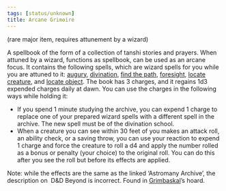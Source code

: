 ```yaml
---
tags: [status/unknown]
title: Arcane Grimoire
---
```


(rare major item, requires attunement by a wizard)

A spellbook of the form of a collection of tanshi stories and prayers. When attuned by a wizard, functions as spellbook, can be used as an arcane focus. It contains the following spells, which are wizard spells for you while you are attuned to it: [augury](https://www.dndbeyond.com/spells/augury), [divination](https://www.dndbeyond.com/spells/divination), [find the path](https://www.dndbeyond.com/spells/find-the-path), [foresight](https://www.dndbeyond.com/spells/foresight), [locate creature](https://www.dndbeyond.com/spells/locate-creature), and [locate object](https://www.dndbeyond.com/spells/locate-object). The book has 3 charges, and it regains 1d3 expended charges daily at dawn. You can use the charges in the following ways while holding it:

- If you spend 1 minute studying the archive, you can expend 1 charge to replace one of your prepared wizard spells with a different spell in the archive. The new spell must be of the divination school.
- When a creature you can see within 30 feet of you makes an attack roll, an ability check, or a saving throw, you can use your reaction to expend 1 charge and force the creature to roll a d4 and apply the number rolled as a bonus or penalty (your choice) to the original roll. You can do this after you see the roll but before its effects are applied. 

Note: while the effects are the same as the linked ‘Astromany Archive’, the description on  D&D Beyond is incorrect. Found in [Grimbaskal](<../../../../people/other-nonhumans/mezzar.md>)’s hoard.